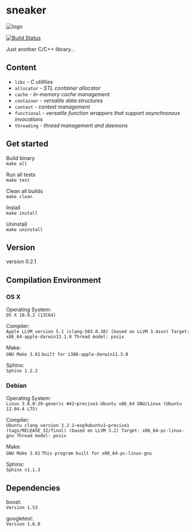 sneaker
=======

![logo](https://raw.github.com/yanzhengli/sneaker/dev/logo_128x128.png)

[![Build Status](https://api.travis-ci.org/yanzhengli/sneaker.png)](https://travis-ci.org/yanzhengli/sneaker)

Just another C/C++ library...


## Content
* `libc` - _C utilities_
* `allocator` - _STL container allocator_
* `cache` - _in-memory cache management_
* `container` - _versatile data structures_
* `context` - _context management_
* `functional` - _versatile function wrappers that support asynchronous invocations_
* `threading` - _thread management and daemons_


## Get started

Build binary
<br/>`make all`

Run all tests
<br/>`make test`

Clean all builds
<br/>`make clean`

Install
<br/>`make install`

Uninstall
<br/>`make uninstall`


## Version
version 0.2.1


## Compilation Environment

### OS X
Operating System:<br/>
`OS X 10.9.2 (13C64)`

Compiler:<br/>
`Apple LLVM version 5.1 (clang-503.0.38) (based on LLVM 3.4svn)
Target: x86_64-apple-darwin13.1.0
Thread model: posix`

Make:<br/>
`GNU Make 3.81`
`built for i386-apple-darwin11.3.0`

Sphinx:<br/>
`Sphinx 1.2.2`

### Debian
Operating System:<br/>
`Linux 3.8.0-29-generic #42~precise1-Ubuntu x86_64 GNU/Linux (Ubuntu 12.04.4 LTS)`

Compiler:<br/>
`Ubuntu clang version 3.2-1~exp9ubuntu1~precise1 (tags/RELEASE_32/final) (based on LLVM 3.2)
Target: x86_64-pc-linux-gnu
Thread model: posix`

Make:<br/>
`GNU Make 3.81`
`This program built for x86_64-pc-linux-gnu`

Sphinx:<br/>
`Sphinx v1.1.3`


## Dependencies
boost:<br/>
`Version 1.53`

googletest:<br/>
`Version 1.6.0`
